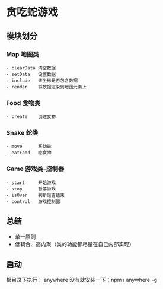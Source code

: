 # 贪吃蛇游戏

## 模块划分

### Map 地图类

    - clearData 清空数据
    - setData   设置数据
    - include   该坐标是否包含数据
    - render    将数据渲染到地图元素上

### Food 食物类

    - create    创建食物

### Snake 蛇类

    - move      移动蛇
    - eatFood   吃食物

### Game 游戏类-控制器

    - start     开始游戏
    - stop      暂停游戏
    - isOver    判断是否结束
    - control   游戏控制器

## 总结

-   单一原则
-   低耦合、高内聚（类的功能都尽量在自己内部实现）

## 启动

根目录下执行： anywhere
没有就安装一下：npm i anywhere -g
